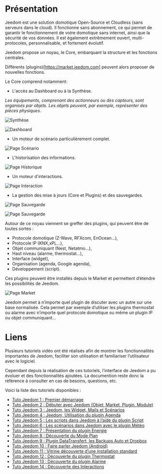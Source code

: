 Présentation
===

Jeedom est une solution domotique Open-Source et Cloudless (sans serveurs dans le cloud). Il fonctionne sans abonnement, ce qui permet de garantir le fonctionnement de votre domotique sans internet, ainsi que la sécurité de vos données. Il est également extrêmement ouvert, multi-protocoles, personnalisable, et fortement évolutif.

Jeedom propose un noyau, le Core, embarquant la structure et les fonctions centrales.

Différents (plugins)[https://market.jeedom.com] peuvent alors proposer de nouvelles fonctions.

Le Core comprend notamment:

- L'accès au Dashboard ou à la Synthèse.

*Les équipements, comprenant des actionneurs ou des capteurs, sont organisés par objets. Les objets peuvent, par exemple, représenter des pièces physiques*.

![Synthèse](images/doc-presentation-synthese.jpg)

![Dashboard](images/doc-presentation-dashboard.jpg)

- Un moteur de scénario particulièrement complet.

![Page Scénario](images/doc-presentation-scenario.jpg)

- L'historisation des informations.

![Page Historique](images/doc-presentation-historique.jpg)

- Un moteur d'interactions.

![Page Interaction](images/doc-presentation-interaction.jpg)

- La gestion des mise à jours (Core et Plugins) et des sauvegardes.

![Page Sauvegarde](images/doc-presentation-update.jpg)

![Page Sauvegarde](images/doc-presentation-sauvegarde.jpg)



Autour de ce noyau viennent se greffer des plugins, qui peuvent être de toutes sortes :

-   Protocole domotique (Z-Wave, RFXcom, EnOcean…),
-   Protocole IP (KNX,xPL…),
-   Objet communiquant (Nest, Netatmo…),
-   Haut niveau (alarme, thermostat…),
-   Interface (widget),
-   Organisation (agenda, Google agenda),
-   Développement (script).

Ces plugins peuvent être installés depuis le Market et permettent d’étendre les possibilités de Jeedom.

![Page Market](images/doc-presentation-market.jpg)

Jeedom permet à n’importe quel plugin de discuter avec un autre sur une base normalisée. Cela permet par exemple d’utiliser les plugins thermostat ou alarme avec n’importe quel protocole domotique ou même un plugin IP ou objet communiquant…



Liens
===

Plusieurs tutoriels vidéo ont été réalisés afin de montrer les fonctionnalités importantes de Jeedom, faciliter son utilisation et familiariser l’utilisateur avec le logiciel.

Cependant depuis la réalisation de ces tutoriels, l’interface de Jeedom a pu évoluer et des fonctionnalités ajoutées. La documention reste donc la référence à consulter en cas de besoins, questions, etc.

Voici la liste des tutoriels disponibles :

-   [Tuto Jeedom 1 : Premier démarrage](https://www.youtube.com/watch?v=UTECRBGEUtI)
-   [Tuto Jeedom 2 : Débuter avec Jeedom (Objet, Market, Plugin, Module)](https://www.youtube.com/watch?v=2LU1neNvbus)
-   [Tuto Jeedom 3 : Jeedom, les Widget, Mails et Scénarios](https://www.youtube.com/watch?v=OJn33XbpiH8)
-   [Tuto Jeedom 4 : Jeedom, Utilisation du plugin Agenda](https://www.youtube.com/watch?v=EBuvIabg3Cc)
-   [Tuto Jeedom 5 : Les scripts dans Jeedom à l’aide du plugin Script](https://www.youtube.com/watch?v=FRbQILAogX0)
-   [Tuto Jeedom 6 : Les scénarios dans Jeedom avec le plugin Météo](https://www.youtube.com/watch?v=w0ErP3wyEoA)
-   [Tuto Jeedom 7 : Présentation du plugin Energie](https://www.youtube.com/watch?v=DZfA_DxqbNs)
-   [Tuto Jeedom 8 : Découverte du Mode Plan](https://www.youtube.com/watch?v=2IkXF6CBCAE)
-   [Tuto Jeedom 9 : Plugin DataTransfert, les Backups Auto et Dropbox](https://www.youtube.com/watch?v=wLOfJygFc8k)
-   [Tuto Jeedom 10 : Faire parler Jeedom (Android)](https://www.youtube.com/watch?v=3Pc3VJFWHo4)
-   [Tuto Jeedom 11 : Vitrine découverte d’une installation standard](https://www.youtube.com/watch?v=hW1d1FvkmSs)
-   [Tuto Jeedom 12 : Découverte du plugin Thermostat](https://www.youtube.com/watch?v=T21gqp1SQK0)
-   [Tuto Jeedom 13 : Découverte du plugin Alarme](https://www.youtube.com/watch?v=JjnWeU614gc)
-   [Tuto Jeedom 14 : Découverte des Interactions](https://www.youtube.com/watch?v=Z8SHo_Xwk0Q)
